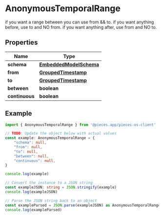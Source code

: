 
# AnonymousTemporalRange

if you want a range between you can use from && to.  if you want anything before, use to and NO from.  if you want anything after, use from and NO to.

## Properties

Name | Type
------------ | -------------
**schema** | [**EmbeddedModelSchema**](EmbeddedModelSchema)
**from** | [**GroupedTimestamp**](GroupedTimestamp)
**to** | [**GroupedTimestamp**](GroupedTimestamp)
**between** | **boolean**
**continuous** | **boolean**

## Example

```typescript
import { AnonymousTemporalRange } from '@pieces.app/pieces-os-client'

// TODO: Update the object below with actual values
const example: AnonymousTemporalRange = {
    "schema": null,
    "from": null,
    "to": null,
    "between": null,
    "continuous": null,
}

console.log(example)

// Convert the instance to a JSON string
const exampleJSON: string = JSON.stringify(example)
console.log(exampleJSON)

// Parse the JSON string back to an object
const exampleParsed = JSON.parse(exampleJSON) as AnonymousTemporalRange
console.log(exampleParsed)
```


